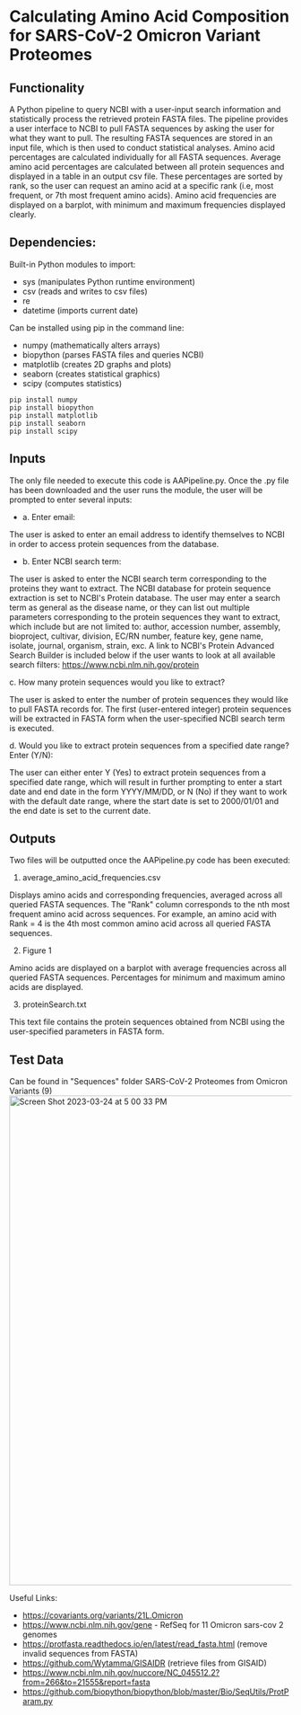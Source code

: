 # Calculating Amino Acid Composition for SARS-CoV-2 Omicron Variant Proteomes 

## Functionality
A Python pipeline to query NCBI with a user-input search information and statistically process the retrieved protein FASTA files. The pipeline provides a user interface to NCBI to pull FASTA sequences by asking the user for what they want to pull. The resulting FASTA sequences are stored in an input file, which is then used to conduct statistical analyses. Amino acid percentages are calculated individually for all FASTA sequences. Average amino acid percentages are calculated between all protein sequences and displayed in a table in an output csv file. These percentages are sorted by rank, so the user can request an amino acid at a specific rank (i.e, most frequent, or 7th most frequent amino acids). Amino acid frequencies are displayed on a barplot, with minimum and maximum frequencies displayed clearly.


## Dependencies: 
Built-in Python modules to import:

- sys (manipulates Python runtime environment)
- csv (reads and writes to csv files)
- re
- datetime (imports current date)

Can be installed using pip in the command line:

- numpy (mathematically alters arrays)
- biopython (parses FASTA files and queries NCBI)
- matplotlib (creates 2D graphs and plots)
- seaborn (creates statistical graphics)
- scipy (computes statistics)

```
pip install numpy
pip install biopython
pip install matplotlib
pip install seaborn
pip install scipy
```


## Inputs
The only file needed to execute this code is AAPipeline.py. Once the .py file has been downloaded and the user runs the module, the user will be prompted to enter several inputs:
*  a.  Enter email: 

The user is asked to enter an email address to identify themselves to NCBI in order to access protein sequences from the database.
  
*  b.  Enter NCBI search term:

The user is asked to enter the NCBI search term corresponding to the proteins they want to extract. The NCBI database for protein sequence extraction is set to NCBI's Protein database. The user may enter a search term as general as the disease name, or they can list out multiple parameters corresponding to the protein sequences they want to extract, which include but are not limited to: author, accession number, assembly, bioproject, cultivar, division, EC/RN number, feature key, gene name, isolate, journal, organism, strain, exc. A link to NCBI's Protein Advanced Search Builder is included below if the user wants to look at all available search filters:
      https://www.ncbi.nlm.nih.gov/protein
 
  c.  How many protein sequences would you like to extract?

The user is asked to enter the number of protein sequences they would like to pull FASTA records for. The first (user-entered integer)  protein sequences will be extracted in FASTA form when the user-specified NCBI search term is executed. 
  
  d.  Would you like to extract protein sequences from a specified date range? Enter (Y/N):

The user can either enter Y (Yes) to extract protein sequences from a specified date range, which will result in further prompting to enter a start date and end date in the form YYYY/MM/DD, or N (No) if they want to work with the default date range, where the start date is set to 2000/01/01 and the end date is set to the current date.


## Outputs
Two files will be outputted once the AAPipeline.py code has been executed:
  1. average_amino_acid_frequencies.csv

Displays amino acids and corresponding frequencies, averaged across all queried FASTA sequences. The "Rank" column corresponds to the nth most frequent amino acid across sequences. For example, an amino acid with Rank = 4 is the 4th most common amino acid across all queried FASTA sequences.

  2. Figure 1

Amino acids are displayed on a barplot with average frequencies across all queried FASTA sequences. Percentages for minimum and maximum amino acids are displayed.

  3. proteinSearch.txt

This text file contains the protein sequences obtained from NCBI using the user-specified parameters in FASTA form. 


## Test Data
Can be found in "Sequences" folder
SARS-CoV-2 Proteomes from Omicron Variants (9)
<img width="872" alt="Screen Shot 2023-03-24 at 5 00 33 PM" src="https://user-images.githubusercontent.com/125703033/227651451-e03a6295-3a8c-4f9e-b9b1-4f5002cbcc7d.png">

Useful Links:
- https://covariants.org/variants/21L.Omicron
- https://www.ncbi.nlm.nih.gov/gene - RefSeq for 11 Omicron sars-cov 2 genomes
- https://protfasta.readthedocs.io/en/latest/read_fasta.html (remove invalid sequences from FASTA)
- https://github.com/Wytamma/GISAIDR (retrieve files from GISAID)
- https://www.ncbi.nlm.nih.gov/nuccore/NC_045512.2?from=266&to=21555&report=fasta
- https://github.com/biopython/biopython/blob/master/Bio/SeqUtils/ProtParam.py
